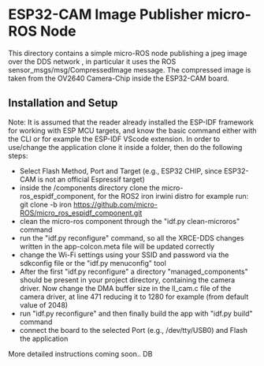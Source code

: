 # ESP32-CAM Image Publisher micro-ROS Node

This directory contains a simple micro-ROS node publishing a jpeg image over the DDS network
, in particular it uses the ROS sensor_msgs/msg/CompressedImage message.
The compressed image is taken from the OV2640 Camera-Chip inside the ESP32-CAM board.

## Installation and Setup
Note: It is assumed that the reader already installed the ESP-IDF framework for working with ESP MCU targets, and know the basic command either with the CLI or for example the ESP-IDF VScode extension.
In order to use/change the application clone it inside a folder, then do the following steps:
- Select Flash Method, Port and Target (e.g., ESP32 CHIP, since ESP32-CAM is not an official Espressif target)
- inside the /components directory clone the micro-ros_espidf_component, for the ROS2 iron irwini distro for example run: git clone -b iron https://github.com/micro-ROS/micro_ros_espidf_component.git
- clean the micro-ros component through the "idf.py clean-microros" command
- run the "idf.py reconfigure" command, so all the XRCE-DDS changes written in the app-colcon.meta file will be updated correctly
- change the Wi-Fi settings using your SSID and password via the sdkconfig file or the "idf.py menuconfig" tool
- After the first "idf.py reconfigure" a directory "managed_components" should be present in your project directory, containing the camera driver. Now change the DMA buffer size in the ll_cam.c file of the camera driver, at line 471 reducing it to 1280 for example (from default value of 2048)
- run "idf.py reconfigure" and then finally build the app with "idf.py build" command
- connect the board to the selected Port (e.g., /dev/tty/USB0) and Flash the application


More detailed instructions coming soon.. DB

